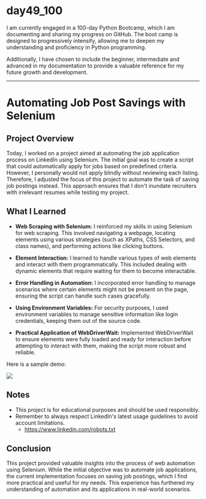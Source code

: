# day49_100
I am currently engaged in a 100-day Python Bootcamp, which I am documenting and sharing my progress on GitHub. The boot camp is designed to progressively intensify, allowing me to deepen my understanding and proficiency in Python programming.

Additionally, I have chosen to include the beginner, intermediate and advanced in my documentation to provide a valuable reference for my future growth and development.

-------
# Automating Job Post Savings with Selenium

## Project Overview
Today, I worked on a project aimed at automating the job application process on LinkedIn using Selenium. The initial goal was to create a script that could automatically apply for jobs based on predefined criteria. However, I personally would not apply blindly without reviewing each listing. Therefore, I adjusted the focus of this project to automate the task of saving job postings instead. This approach ensures that I don't inundate recruiters with irrelevant resumes while testing my project.

## What I Learned
- __Web Scraping with Selenium:__ I reinforced my skills in using Selenium for web scraping. This involved navigating a webpage, locating elements using various strategies (such as XPaths, CSS Selectors, and class names), and performing actions like clicking buttons.
  
- __Element Interaction:__ I learned to handle various types of web elements and interact with them programmatically. This included dealing with dynamic elements that require waiting for them to become interactable.
  
- __Error Handling in Automation:__ I incorporated error handling to manage scenarios where certain elements might not be present on the page, ensuring the script can handle such cases gracefully.
  
- __Using Environment Variables:__ For security purposes, I used environment variables to manage sensitive information like login credentials, keeping them out of the source code.
  
- __Practical Application of WebDriverWait:__ Implemented WebDriverWait to ensure elements were fully loaded and ready for interaction before attempting to interact with them, making the script more robust and reliable.

Here is a sample demo:

![](https://github.com/AlvinChin1608/day49_100/blob/main/gif_demo/ScreenRecording2024-07-06at17.59.45-ezgif.com-censor.gif)

## Notes
- This project is for educational purposes and should be used responsibly.
- Remember to always respect LinkedIn's latest usage guidelines to avoid account limitations.
  - https://www.linkedin.com/robots.txt

## Conclusion
This project provided valuable insights into the process of web automation using Selenium. While the initial objective was to automate job applications, the current implementation focuses on saving job postings, which I find more practical and useful for my needs. This experience has furthered my understanding of automation and its applications in real-world scenarios.
